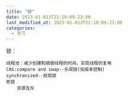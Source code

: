 ```yaml
---
title: "锁"
date: 2023-01-013T21:10:09-23:00
last_modified_at: 2023-01-013T21:10:09-23:00
categories:
  - 学习
---
```


锁：

	线程池：减少创建和销毁线程的时间，实现线程的复用
	CAS:compare and swap--乐观锁(加版本控制)
	synchronized--悲观锁
	死锁
		资源互斥
